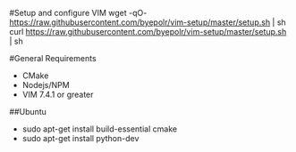 #Setup and configure VIM
    wget -qO- https://raw.githubusercontent.com/byepolr/vim-setup/master/setup.sh | sh
    curl https://raw.githubusercontent.com/byepolr/vim-setup/master/setup.sh | sh

#General Requirements
- CMake
- Nodejs/NPM
- VIM 7.4.1 or greater

##Ubuntu
- sudo apt-get install build-essential cmake
- sudo apt-get install python-dev
